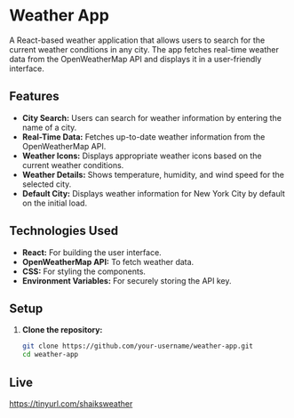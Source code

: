 # Weather App

A React-based weather application that allows users to search for the current weather conditions in any city. The app fetches real-time weather data from the OpenWeatherMap API and displays it in a user-friendly interface.

## Features

- **City Search:** Users can search for weather information by entering the name of a city.
- **Real-Time Data:** Fetches up-to-date weather information from the OpenWeatherMap API.
- **Weather Icons:** Displays appropriate weather icons based on the current weather conditions.
- **Weather Details:** Shows temperature, humidity, and wind speed for the selected city.
- **Default City:** Displays weather information for New York City by default on the initial load.

## Technologies Used

- **React:** For building the user interface.
- **OpenWeatherMap API:** To fetch weather data.
- **CSS:** For styling the components.
- **Environment Variables:** For securely storing the API key.

## Setup

1. **Clone the repository:**
   ```bash
   git clone https://github.com/your-username/weather-app.git
   cd weather-app
## Live
   https://tinyurl.com/shaiksweather
